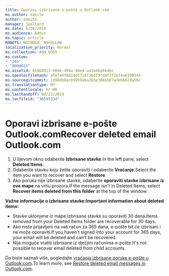 ```yaml
---
title: Oporavi izbrisane e-pošte u Outlook.com
ms.author: daeite
author: daeite
manager: joallard
ms.date: 6/20/2019
ms.audience: Admin
ms.topic: article
ROBOTS: NOINDEX, NOFOLLOW
localization_priority: Normal
ms.collection: Adm_O365
ms.custom:
- "261"
- "8000011"
ms.assetid: 650b8923-48de-494a-88e4-aa3a4be8e4bc
ms.openlocfilehash: a5ef44f8024e5718f26df9fd4f7f2ef4a6390544
ms.sourcegitcommit: 1d98db8acb9959aba3b5e308a567ade6b62da56c
ms.translationtype: MT
ms.contentlocale: hr-HR
ms.lasthandoff: 08/22/2019
ms.locfileid: "36545334"
---
```

# <a name="recover-deleted-email-outlookcom"></a><span data-ttu-id="db446-102">Oporavi izbrisane e-pošte Outlook.com</span><span class="sxs-lookup"><span data-stu-id="db446-102">Recover deleted email Outlook.com</span></span>

1. <span data-ttu-id="db446-103">U lijevom oknu odaberite **Izbrisane stavke**.</span><span class="sxs-lookup"><span data-stu-id="db446-103">In the left pane, select **Deleted Items**.</span></span>
2. <span data-ttu-id="db446-104">Odaberite stavku koju želite oporaviti i odaberite **Vraćanje**.</span><span class="sxs-lookup"><span data-stu-id="db446-104">Select the item you want to recover and select **Restore**.</span></span>
3. <span data-ttu-id="db446-105">Ako poruka nije izbrisane stavke, odaberite **oporaviti stavke izbrisane iz ove mape** na vrhu prozora.</span><span class="sxs-lookup"><span data-stu-id="db446-105">If the message isn't in Deleted Items, select **Recover items deleted from this folder** at the top of the window.</span></span>

 <span data-ttu-id="db446-106">**Važne informacije o izbrisane stavke:**</span><span class="sxs-lookup"><span data-stu-id="db446-106">**Important information about deleted items:**</span></span>
  
- <span data-ttu-id="db446-107">Stavke uklonjene iz mape Izbrisane stavke su oporaviti 30 dana.</span><span class="sxs-lookup"><span data-stu-id="db446-107">Items removed from your Deleted Items folder are recoverable for 30 days.</span></span>
- <span data-ttu-id="db446-108">Ako niste prijavljeni na vaš račun za 365 dana, e-pošte bit će izbrisani i ne može oporaviti.</span><span class="sxs-lookup"><span data-stu-id="db446-108">If you haven't signed into your account for 365 days, your email will be deleted and can't be recovered.</span></span>
- <span data-ttu-id="db446-109">Nije moguće vratiti izbrisane iz dječjim računima e-pošte.</span><span class="sxs-lookup"><span data-stu-id="db446-109">It's not possible to recover email deleted from child accounts.</span></span>

<span data-ttu-id="db446-110">Da biste saznali više, pogledajte [vraćanja izbrisane poruke e-pošte u Outlook.com](https://support.office.com/article/cf06ab1b-ae0b-418c-a4d9-4e895f83ed50?wt.mc_id=Office_Outlook_com_Alchemy).</span><span class="sxs-lookup"><span data-stu-id="db446-110">To learn more, see [Restore deleted email messages in Outlook.com](https://support.office.com/article/cf06ab1b-ae0b-418c-a4d9-4e895f83ed50?wt.mc_id=Office_Outlook_com_Alchemy).</span></span>